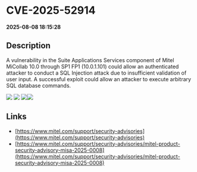 # CVE-2025-52914

**2025-08-08 18:15:28**

## Description
A vulnerability in the Suite Applications Services component of Mitel MiCollab 10.0 through SP1 FP1 (10.0.1.101) could allow an authenticated attacker to conduct a SQL Injection attack due to insufficient validation of user input. A successful exploit could allow an attacker to execute arbitrary SQL database commands.

![](https://img.shields.io/static/v1?label=Score&message=8.8&color=red)
![](https://img.shields.io/static/v1?label=Severity&message=HIGH&color=red)
![](https://img.shields.io/static/v1?label=CWE&message=SQL&color=green)![](https://img.shields.io/static/v1?label=CWE&message=SQL&color=green)

## Links
- [https://www.mitel.com/support/security-advisories](https://www.mitel.com/support/security-advisories)
- [https://www.mitel.com/support/security-advisories/mitel-product-security-advisory-misa-2025-0008](https://www.mitel.com/support/security-advisories/mitel-product-security-advisory-misa-2025-0008)
